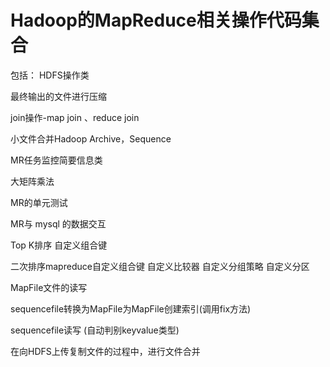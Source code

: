Hadoop的MapReduce相关操作代码集合
====
包括：
HDFS操作类

最终输出的文件进行压缩

join操作-map join 、reduce join

小文件合并Hadoop Archive，Sequence

MR任务监控简要信息类

大矩阵乘法

MR的单元测试

MR与 mysql 的数据交互

Top K排序  自定义组合键

二次排序mapreduce自定义组合键 自定义比较器 自定义分组策略 自定义分区 

MapFile文件的读写

sequencefile转换为MapFile为MapFile创建索引(调用fix方法)

sequencefile读写 (自动判别keyvalue类型)

在向HDFS上传复制文件的过程中，进行文件合并

